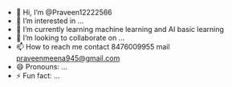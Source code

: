 - 👋 Hi, I’m @Praveen12222566
- 👀 I’m interested in ...
- 🌱 I’m currently learning machine learning and AI basic learning
- 💞️ I’m looking to collaborate on ...
- 📫 How to reach me contact 8476009955   mail praveenmeena945@gmail.com
- 😄 Pronouns: ...
- ⚡ Fun fact: ...

<!---
Praveen12222566/Praveen12222566 is a ✨ special ✨ repository because its `README.md` (this file) appears on your GitHub profile.
You can click the Preview link to take a look at your changes.
--->
